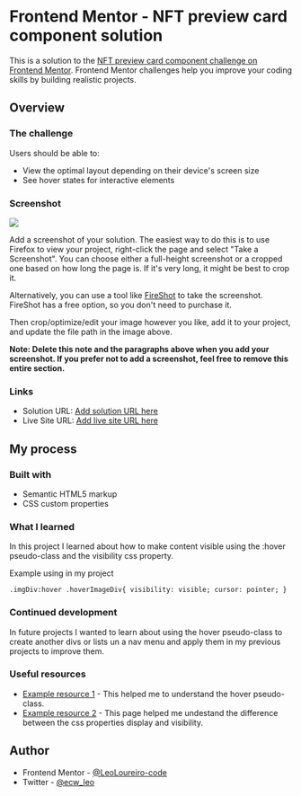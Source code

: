 # Frontend Mentor - NFT preview card component solution

This is a solution to the [NFT preview card component challenge on Frontend Mentor](https://www.frontendmentor.io/challenges/nft-preview-card-component-SbdUL_w0U). Frontend Mentor challenges help you improve your coding skills by building realistic projects. 

## Overview

### The challenge

Users should be able to:

- View the optimal layout depending on their device's screen size
- See hover states for interactive elements

### Screenshot

![](./screenshot.jpg)

Add a screenshot of your solution. The easiest way to do this is to use Firefox to view your project, right-click the page and select "Take a Screenshot". You can choose either a full-height screenshot or a cropped one based on how long the page is. If it's very long, it might be best to crop it.

Alternatively, you can use a tool like [FireShot](https://getfireshot.com/) to take the screenshot. FireShot has a free option, so you don't need to purchase it. 

Then crop/optimize/edit your image however you like, add it to your project, and update the file path in the image above.

**Note: Delete this note and the paragraphs above when you add your screenshot. If you prefer not to add a screenshot, feel free to remove this entire section.**

### Links

- Solution URL: [Add solution URL here](https://your-solution-url.com)
- Live Site URL: [Add live site URL here](https://your-live-site-url.com)

## My process

### Built with

- Semantic HTML5 markup
- CSS custom properties


### What I learned

In this project I learned about how to make content visible using the :hover pseudo-class and the visibility css property.

Example using in my project

``
.imgDiv:hover .hoverImageDiv{
    visibility: visible;
    cursor: pointer;
}
``



### Continued development

In future projects I wanted to learn about using the hover pseudo-class to create another divs or lists un a nav menu and apply them in my previous projects to improve them.


### Useful resources

- [Example resource 1](https://www.w3schools.com/css/css_pseudo_classes.asp) - This helped me to understand the hover pseudo-class.
- [Example resource 2](https://www.tutorialrepublic.com/css-tutorial/css-visibility.php) - This page helped me undestand the difference between the css properties display and visibility.


## Author

- Frontend Mentor - [@LeoLoureiro-code](https://www.frontendmentor.io/profile/LeoLoureiro-code)
- Twitter - [@ecw_leo](https://twitter.com/ecw_leo)

